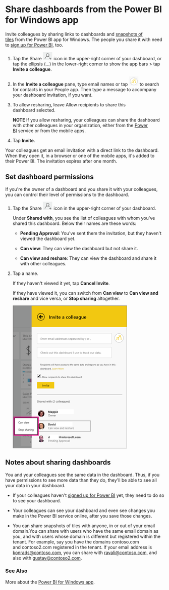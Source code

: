 ﻿<properties 
   pageTitle="Share dashboards from the Power BI for Windows app"
   description="Share dashboards from the Power BI for Windows app"
   services="powerbi" 
   documentationCenter="" 
   authors="v-aljenk" 
   manager="mblythe" 
   editor=""
   tags=""/>
 
<tags
   ms.service="powerbi"
   ms.devlang="NA"
   ms.topic="article"
   ms.tgt_pltfrm="NA"
   ms.workload="powerbi"
   ms.date="10/14/2015"
   ms.author="v-aljenk"/>

# Share dashboards from the Power BI for Windows app

Invite colleagues by sharing links to dashboards and [snapshots of tiles](powerbi-mobile-annotate-and-share-a-snapshot-from-the-windows-app.md) from the Power BI app for Windows. The people you share it with need to [sign up for Power BI](http://powerbi.com), too. 

1.  Tap the Share ![](media/powerbi-mobile-share-dashboards-from-the-windows-app/PBI_WinAppShareIcon.png) icon in the upper-right corner of your dashboard, or tap the ellipsis (...) in the lower-right corner to show the app bars \> tap **Invite a colleague**.

2.  In the **Invite a colleague** pane, type email names or tap ![](media/powerbi-mobile-share-dashboards-from-the-windows-app/PBI_WinAppPeopleIcon.png) to search for contacts in your People app. Then type a message to accompany your dashboard invitation, if you want.

3.  To allow resharing, leave Allow recipients to share this dashboard selected.

    **NOTE** If you allow resharing, your colleagues can share the dashboard with other colleagues in your organization, either from the [Power BI](http://powerbi.com) service or from the mobile apps.

4.  Tap **Invite**.

Your colleagues get an email invitation with a direct link to the dashboard. When they open it, in a browser or one of the mobile apps, it's added to their Power BI. The invitation expires after one month. 

## Set dashboard permissions

If you're the owner of a dashboard and you share it with your colleagues, you can control their level of permissions to the dashboard. 

1.  Tap the Share ![](media/powerbi-mobile-share-dashboards-from-the-windows-app/PBI_WinAppShareIcon.png) icon in the upper-right corner of your dashboard.

    Under **Shared with**, you see the list of colleagues with whom you've shared this dashboard. Below their names are these words:

    -   **Pending Approval**: You've sent them the invitation, but they haven't viewed the dashboard yet.

    -   **Can view**: They can view the dashboard but not share it.

    -   **Can view and reshare**: They can view the dashboard and share it with other colleagues.

2.  Tap a name.

    If they haven't viewed it yet, tap **Cancel Invite**. 

    If they have viewed it, you can switch from **Can view** to **Can view and reshare** and vice versa, or **Stop sharing** altogether. 

    ![](media/powerbi-mobile-share-dashboards-from-the-windows-app/PBI_WinAppShareChange.png)

## Notes about sharing dashboards

You and your colleagues see the same data in the dashboard. Thus, if you have permissions to see more data than they do, they'll be able to see all your data in your dashboard.

-   If your colleagues haven't [signed up for Power BI](http://powerbi.com) yet, they need to do so to see your dashboard.

-   Your colleagues can see your dashboard and even see changes you make in the Power BI service online, after you save those changes.

-   You can share snapshots of tiles with anyone, in or out of your email domain.You can share with users who have the same email domain as you, and with users whose domain is different but registered within the tenant. For example, say you have the domains contoso.com and contoso2.com registered in the tenant. If your email address is konrads@contoso.com, you can share with ravali@contoso.com, and also with gustav@contoso2.com.

### See Also

More about the [Power BI for Windows app](powerbi-service-windows-app-get-started.md).
